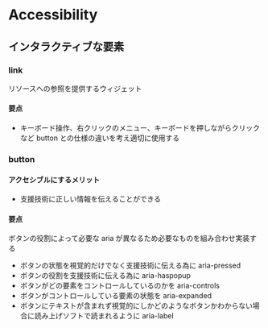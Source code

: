 # Accessibility

## インタラクティブな要素

### link

リソースへの参照を提供するウィジェット

#### 要点

- キーボード操作、右クリックのメニュー、キーボードを押しながらクリックなど button との仕様の違いを考え適切に使用する

### button

#### アクセシブルにするメリット

- 支援技術に正しい情報を伝えることができる

#### 要点

ボタンの役割によって必要な aria が異なるため必要なものを組み合わせ実装する

- ボタンの状態を視覚的だけでなく支援技術に伝える為に aria-pressed
- ボタンの役割を支援技術に伝える為に aria-haspopup
- ボタンがどの要素をコントロールしているのかを aria-controls
- ボタンがコントロールしている要素の状態を aria-expanded
- ボタンにテキストが含まれず視覚的にしかどのようなボタンかわからない場合に読み上げソフトで読まれるように aria-label
